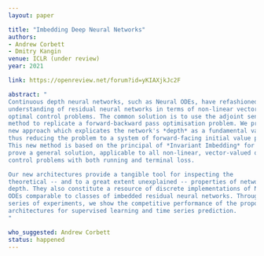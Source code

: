 ```yaml
---
layout: paper

title: "Imbedding Deep Neural Networks"
authors:
- Andrew Corbett
- Dmitry Kangin
venue: ICLR (under review)
year: 2021

link: https://openreview.net/forum?id=yKIAXjkJc2F

abstract: "
Continuous depth neural networks, such as Neural ODEs, have refashioned the
understanding of residual neural networks in terms of non-linear vector-valued
optimal control problems. The common solution is to use the adjoint sensitivity
method to replicate a forward-backward pass optimisation problem. We propose a
new approach which explicates the network's *depth* as a fundamental variable,
thus reducing the problem to a system of forward-facing initial value problems.
This new method is based on the principal of *Invariant Imbedding* for which we
prove a general solution, applicable to all non-linear, vector-valued optimal
control problems with both running and terminal loss.

Our new architectures provide a tangible tool for inspecting the
theoretical -- and to a great extent unexplained -- properties of network
depth. They also constitute a resource of discrete implementations of Neural
ODEs comparable to classes of imbedded residual neural networks. Through a
series of experiments, we show the competitive performance of the proposed
architectures for supervised learning and time series prediction.
"

who_suggested: Andrew Corbett
status: happened
---
```

